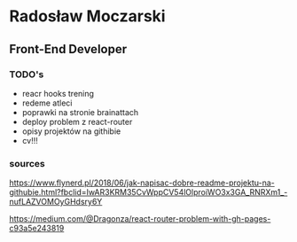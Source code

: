 # Radosław Moczarski
## Front-End Developer

### TODO's
- reacr hooks trening
- redeme atleci
- poprawki na stronie brainattach
- deploy problem z react-router
- opisy projektów na githibie
- cv!!!
### sources

https://www.flynerd.pl/2018/06/jak-napisac-dobre-readme-projektu-na-githubie.html?fbclid=IwAR3KRM35CvWppCV54lOlproiWO3x3GA_RNRXm1_-nufLAZVOMOyGHdsry6Y

https://medium.com/@Dragonza/react-router-problem-with-gh-pages-c93a5e243819

